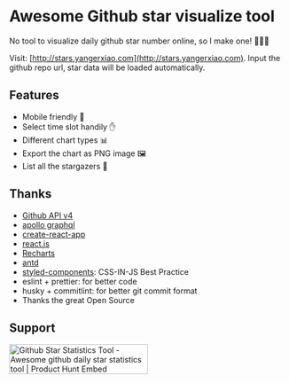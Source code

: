 # Awesome Github star visualize tool

No tool to visualize daily github star number online, so I make one! 🌈🌈🌈

Visit: [http://stars.yangerxiao.com](http://stars.yangerxiao.com). Input the github repo url, star data will be loaded automatically.

## Features

- Mobile friendly 📱
- Select time slot handily ✋
- Different chart types 📊
- Export the chart as PNG image 🖼
- List all the stargazers 👦

## Thanks

- [Github API v4](https://developer.github.com/v4/)
- [apollo graphql](https://apollographql.com/docs/react/)
- [create-react-app](https://github.com/facebook/create-react-app)
- [react.js](https://reactjs.org)
- [Recharts](http://recharts.org/)
- [antd](https://ant.design)
- [styled-components](https://styled-components.com): CSS-IN-JS Best Practice
- eslint + prettier: for better code
- husky + commitlint: for better git commit format
- Thanks the great Open Source

## Support

<a href="https://www.producthunt.com/posts/github-star-statistics-tool?utm_source=badge-featured&utm_medium=badge&utm_souce=badge-github-star-statistics-tool" target="_blank"><img src="https://api.producthunt.com/widgets/embed-image/v1/featured.svg?post_id=171040&theme=dark" alt="Github Star Statistics Tool - Awesome github daily star statistics tool | Product Hunt Embed" style="width: 250px; height: 54px;" width="250px" height="54px" /></a>
